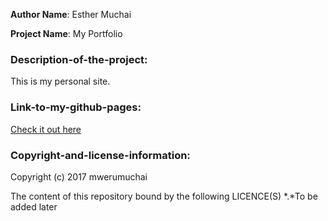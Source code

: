 
**Author Name**: Esther Muchai

**Project Name**: My Portfolio


### Description-of-the-project:
This is my personal site. 

### Link-to-my-github-pages:
[Check it out here](https://mwerumuchai.github.io/)


### Copyright-and-license-information:
Copyright (c) 2017 mwerumuchai

The content of this repository bound by the following LICENCE(S)
*.*To be added later
